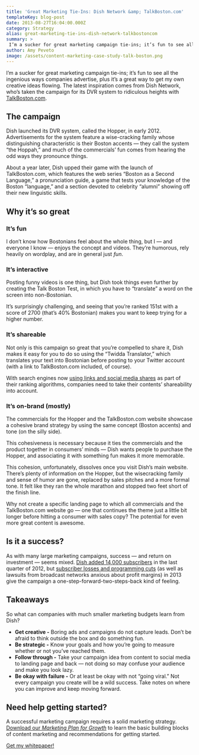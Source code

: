 ```yaml
---
title: 'Great Marketing Tie-Ins: Dish Network &amp; TalkBoston.com'
templateKey: blog-post
date: 2013-08-27T16:04:00.000Z
category: Strategy
alias: great-marketing-tie-ins-dish-network-talkbostoncom
summary: > 
 I’m a sucker for great marketing campaign tie-ins; it’s fun to see all the ingenious ways companies advertise, plus it’s a great way to get my own creative ideas flowing. The latest inspiration comes from Dish Network, who’s taken the campaign for its DVR system to ridiculous heights with TalkBoston.com.
author: Amy Peveto
image: /assets/content-marketing-case-study-talk-boston.png
---
```


I’m a sucker for great marketing campaign tie-ins; it’s fun to see all the ingenious ways companies advertise, plus it’s a great way to get my own creative ideas flowing. The latest inspiration comes from Dish Network, who’s taken the campaign for its DVR system to ridiculous heights with [TalkBoston.com](http://www.dish.com).

The campaign
------------

Dish launched its DVR system, called the Hopper, in early 2012. Advertisements for the system feature a wise-cracking family whose distinguishing characteristic is their Boston accents — they call the system “the Hoppah,” and much of the commercials’ fun comes from hearing the odd ways they pronounce things.

About a year later, Dish upped their game with the launch of TalkBoston.com, which features the web series “Boston as a Second Language,” a pronunciation guide, a game that tests your knowledge of the Boston “language,” and a section devoted to celebrity “alumni” showing off their new linguistic skills.

Why it’s so great
-----------------

### It’s fun

I don’t know how Bostonians feel about the whole thing, but I — and everyone I know — enjoys the concept and videos. They’re humorous, rely heavily on wordplay, and are in general just _fun_.

### It’s interactive

Posting funny videos is one thing, but Dish took things even further by creating the Talk Boston Test, in which you have to “translate” a word on the screen into non-Bostonian.

It’s surprisingly challenging, and seeing that you’re ranked 151st with a score of 2700 (that’s 40% Bostonian) makes you want to keep trying for a higher number.

### It’s shareable

Not only is this campaign so great that you’re compelled to share it, Dish makes it easy for you to do so using the “Twidda Translator,” which translates your text into Bostonian before posting to your Twitter account (with a link to TalkBoston.com included, of course).

With search engines now [using links and social media shares](http://www.socialmediatoday.com/node/1587786) as part of their ranking algorithms, companies need to take their contents’ shareability into account.

### It’s on-brand (mostly)

The commercials for the Hopper and the TalkBoston.com website showcase a cohesive brand strategy by using the same concept (Boston accents) and tone (on the silly side).

This cohesiveness is necessary because it ties the commercials and the product together in consumers’ minds — Dish wants people to purchase the Hopper, and associating it with something fun makes it more memorable.

This cohesion, unfortunately, dissolves once you visit Dish’s main website. There’s plenty of information on the Hopper, but the wisecracking family and sense of humor are gone, replaced by sales pitches and a more formal tone. It felt like they ran the whole marathon and stopped two feet short of the finish line.

Why not create a specific landing page to which all commercials and the TalkBoston.com website go — one that continues the theme just a little bit longer before hitting a consumer with sales copy? The potential for even more great content is awesome.

Is it a success?
----------------

As with many large marketing campaigns, success — and return on investment — seems mixed. [Dish added 14,000 subscribers](http://adage.com/article/media/hopper-dish-subscriber-numbers-climbing/239915/) in the last quarter of 2012, but [subscriber losses and programming cuts](http://adage.com/article/media/dish-charter-lose-tv-customers-expected/243523/) (as well as lawsuits from broadcast networks anxious about profit margins) in 2013 give the campaign a one-step-forward-two-steps-back kind of feeling.

Takeaways
---------

So what can companies with much smaller marketing budgets learn from Dish?

*   **Get creative -** Boring ads and campaigns do not capture leads. Don’t be afraid to think outside the box and do something fun.
*   **Be strategic -** Know your goals and how you’re going to measure whether or not you’ve reached them.
*   **Follow through -** Take your campaign idea from content to social media to landing page and back — not doing so may confuse your audience and make you look lazy.
*   **Be okay with failure -** Or at least be okay with not “going viral.” Not every campaign you create will be a wild success. Take notes on where you can improve and keep moving forward.

Need help getting started?
--------------------------

A successful marketing campaign requires a solid marketing strategy. [Download our _Marketing Plan for Growth_](http://www.digett.com/marketing-plan-growth) to learn the basic building blocks of content marketing and recommendations for getting started.

[Get my whitepaper!](http://www.digett.com/marketing-plan-growth)